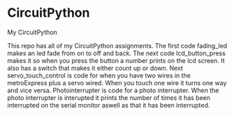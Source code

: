 # CircuitPython
My CircuitPython

This repo has all of my CircuitPython assignments. The first code fading_led makes an led fade from on to off and back. The next code lcd_button_press makes it so when you press the button a number prints on the lcd screen. It also has a switch that makes it either count up or down. Next servo_touch_control is code for when you have two wires in the metroExpress plus a servo wired. When you touch one wire it turns one way and vice versa. Photointerrupter is code for a photo interrupter. When the photo interrupter is interupted it prints the number of times it has been interrupted on the serial monitor aswell as that it has been interrupted.
